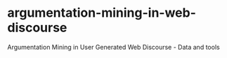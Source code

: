# argumentation-mining-in-web-discourse
Argumentation Mining in User Generated Web Discourse - Data and tools
